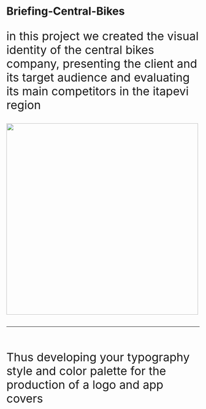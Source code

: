 # Briefing-Central-Bikes

<p style="font-size: 30px">in this project we created the visual identity of the central bikes company, presenting the client and its target audience and evaluating its main competitors in the itapevi region</p>

<img width = "500px" src="https://scontent.fcgh29-1.fna.fbcdn.net/v/t39.30808-6/329247995_1121548428515636_1384878398706368922_n.jpg?stp=cp6_dst-jpg&_nc_cat=107&ccb=1-7&_nc_sid=09cbfe&_nc_ohc=xihLZS-e-1kAX_whzQ-&_nc_ht=scontent.fcgh29-1.fna&oh=00_AfB5m2OTjMMozAVpbCYXvPFYIh-CfHEHbmOnSHFoLMIRuA&oe=64C359D2">
<br>
<br>
<hr>
<br>
<p style="font-size: 30px">Thus developing your typography style and color palette for the production of a logo and app covers</p>
